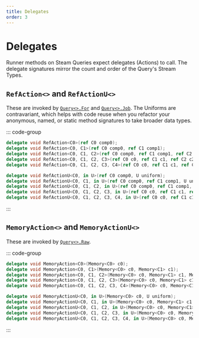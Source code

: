 ```yaml
---
title: Delegates 
order: 3
---
```

# Delegates
Runner methods on Steam Queries expect delegates (Actions) to call. The delegate signatures mirror the count and order of the Query's Stream Types.

## `RefAction<>` and `RefActionU<>`
These are invoked by [`Query<>.For`](Stream.For.md) and [`Query<>.Job`](Stream.Job.md). The Uniforms are contravariant, which helps with code reuse when you refactor your anonymous, named, or static method signatures to take broader data types.

::: code-group
```cs [plain]
delegate void RefAction<C0>(ref C0 comp0);
delegate void RefAction<C0, C1>(ref C0 comp0, ref C1 comp1);
delegate void RefAction<C0, C1, C2>(ref C0 comp0, ref C1 comp1, ref C2 comp2);
delegate void RefAction<C0, C1, C2, C3>(ref C0 c0, ref C1 c1, ref C2 c2, ref C3 c3);
delegate void RefAction<C0, C1, C2, C3, C4>(ref C0 c0, ref C1 c1, ref C2 c2, ref C3 c3, ref C4 c4);
```

```cs [with uniform]
delegate void RefActionU<C0, in U>(ref C0 comp0, U uniform);
delegate void RefActionU<C0, C1, in U>(ref C0 comp0, ref C1 comp1, U uniform);
delegate void RefActionU<C0, C1, C2, in U>(ref C0 comp0, ref C1 comp1, ref C2 comp2, U uniform);
delegate void RefActionU<C0, C1, C2, C3, in U>(ref C0 c0, ref C1 c1, ref C2 c2, ref C3 c3, U uniform);
delegate void RefActionU<C0, C1, C2, C3, C4, in U>(ref C0 c0, ref C1 c1, ref C2 c2, ref C3 c3, ref C4 c4, U uniform);
```
:::


## `MemoryAction<>` and `MemoryActionU<>`
These are invoked by [`Query<>.Raw`](Stream.Raw.md).

::: code-group
```cs [plain]
delegate void MemoryAction<C0>(Memory<C0> c0);
delegate void MemoryAction<C0, C1>(Memory<C0> c0, Memory<C1> c1);
delegate void MemoryAction<C0, C1, C2>(Memory<C0> c0, Memory<C1> c1, Memory<C2> c2);
delegate void MemoryAction<C0, C1, C2, C3>(Memory<C0> c0, Memory<C1> c1, Memory<C2> c2, Memory<C3> c3);
delegate void MemoryAction<C0, C1, C2, C3, C4>(Memory<C0> c0, Memory<C1> c1, Memory<C2> c2, Memory<C3> c3, Memory<C4> c4);
```

```cs [with uniform]
delegate void MemoryActionU<C0, in U>(Memory<C0> c0, U uniform);
delegate void MemoryActionU<C0, C1, in U>(Memory<C0> c0, Memory<C1> c1, U uniform);
delegate void MemoryActionU<C0, C1, C2, in U>(Memory<C0> c0, Memory<C1> c1, Memory<C2> c2, U uniform);
delegate void MemoryActionU<C0, C1, C2, C3, in U>(Memory<C0> c0, Memory<C1> c1, Memory<C2> c2, Memory<C3> c3, U uniform);
delegate void MemoryActionU<C0, C1, C2, C3, C4, in U>(Memory<C0> c0, Memory<C1> c1, Memory<C2> c2, Memory<C3> c3, Memory<C4> c4, U uniform);
```
:::


